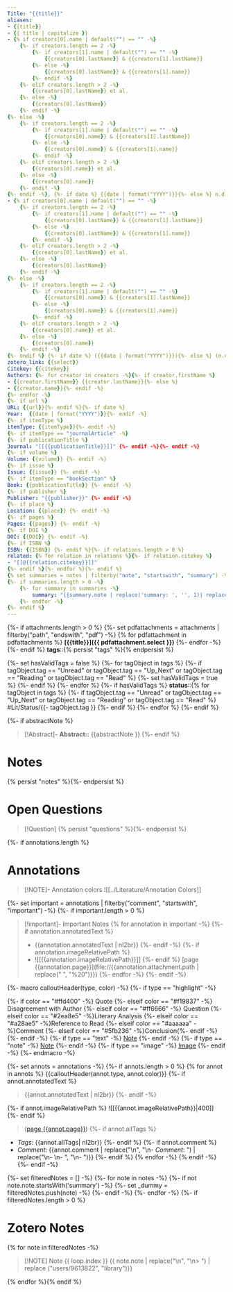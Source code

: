 ```yaml
---
Title: "{{title}}"
aliases: 
- {{title}}
- {{ title | capitalize }}
- {% if creators[0].name | default("") == "" -%}
	{%- if creators.length == 2 -%}	
		{%- if creators[1].name | default("") == "" -%}	
			{{creators[0].lastName}} & {{creators[1].lastName}}
		{%- else -%}
			{{creators[0].lastName}} & {{creators[1].name}}
		{%- endif -%}
	{%- elif creators.length > 2 -%}	
		{{creators[0].lastName}} et al.
	{%- else -%}
		{{creators[0].lastName}}
	{%- endif -%}
{%- else -%}
	{%- if creators.length == 2 -%}
		{%- if creators[1].name | default("") == "" -%}	
			{{creators[0].name}} & {{creators[1].lastName}}
		{%- else -%}
			{{creators[0].name}} & {{creators[1].name}}
		{%- endif -%}
	{%- elif creators.length > 2 -%}
		{{creators[0].name}} et al.
	{%- else -%} 
		{{creators[0].name}}
	{%- endif -%}
{%- endif -%}, {%- if date %} {{date | format("YYYY")}}{%- else %} n.d.{%- endif %}
- {% if creators[0].name | default("") == "" -%}
	{%- if creators.length == 2 -%}	
		{%- if creators[1].name | default("") == "" -%}	
			{{creators[0].lastName}} & {{creators[1].lastName}}
		{%- else -%}
			{{creators[0].lastName}} & {{creators[1].name}}
		{%- endif -%}
	{%- elif creators.length > 2 -%}	
		{{creators[0].lastName}} et al.
	{%- else -%}
		{{creators[0].lastName}}
	{%- endif -%}
{%- else -%}
	{%- if creators.length == 2 -%}
		{%- if creators[1].name | default("") == "" -%}	
			{{creators[0].name}} & {{creators[1].lastName}}
		{%- else -%}
			{{creators[0].name}} & {{creators[1].name}}
		{%- endif -%}
	{%- elif creators.length > 2 -%}
		{{creators[0].name}} et al.
	{%- else -%} 
		{{creators[0].name}}
	{%- endif -%}
{%- endif %} {%- if date %} ({{date | format("YYYY")}}){%- else %} (n.d.){%- endif %}
zotero_link: {{select}}
Citekey: {{citekey}}
Authors: {%- for creator in creators -%}{%- if creator.firstName %}
- {{creator.firstName}} {{creator.lastName}}{%- else %}
- {{creator.name}}{%- endif -%}
{%- endfor -%}
{%- if url %}
URL: {{url}}{%- endif %}{%- if date %}
Year:  {{date | format("YYYY")}}{%- endif -%}
{%- if itemType %}
itemType: {{itemType}}{%- endif -%}    
{%- if itemType == "journalArticle" -%}
{%- if publicationTitle %}
Journal: "[[{{publicationTitle}}]]" {%- endif -%}{%- endif -%}  
{%- if volume %}
Volume: {{volume}} {%- endif -%}    
{%- if issue %}
Issue: {{issue}} {%- endif -%}     
{%- if itemType == "bookSection" %}
Book: {{publicationTitle}} {%- endif -%}    
{%- if publisher %}
Publisher: "{{publisher}}" {%- endif -%}    
{%- if place %}
Location: {{place}} {%- endif -%}     
{%- if pages %} 
Pages: {{pages}} {%- endif -%}    
{%- if DOI %}
DOI: {{DOI}} {%- endif -%}    
{%- if ISBN %}
ISBN: {{ISBN}} {%- endif %}{%- if relations.length > 0 %}
related: {% for relation in relations %}{%- if relation.citekey %}
- "[[@{{relation.citekey}}]]"
{%- endif %}{%- endfor %}{%- endif %}
{% set summaries = notes | filterby("note", "startswith", "summary") -%}
{%- if summaries.length > 0 -%}
	{%- for summary in summaries -%}  
		summary: "{{summary.note | replace('summary: ', '', 1)| replace('\n', '')}}"
	{%- endfor -%}
{%- endif %}
---
```

{%- if attachments.length > 0 %}
{%- set pdfattachments = attachments | filterby("path", "endswith", "pdf") -%}
	{% for pdfattachment in pdfattachments %}
**[{{title}}]({{ pdfattachment.select }})**
	{%- endfor -%}
{%- endif %}
**tags**::{% persist "tags" %}{% endpersist %}

{%- set hasValidTags = false %}
{%- for tagObject in tags %}
  {%- if tagObject.tag == "Unread" or tagObject.tag == "Up_Next" or tagObject.tag == "Reading" or tagObject.tag == "Read" %}
    {%- set hasValidTags = true %}
  {%- endif %}
{%- endfor %}
{%- if hasValidTags %}
**status**::{% for tagObject in tags %}
    {%- if tagObject.tag == "Unread" or tagObject.tag == "Up_Next" or tagObject.tag == "Reading" or tagObject.tag == "Read" %} #Lit/Status/{{- tagObject.tag }}
    {%- endif %}
  {%- endfor %}
{%- endif %}


{%- if abstractNote %}

> [!Abstract]- 
**Abstract::** {{abstractNote  }}
{%- endif %}

# Notes
{% persist "notes" %}{%- endpersist %}

# Open Questions
> [!Question] {% persist "questions" %}{%- endpersist %}
> 

{%- if annotations.length %}

# Annotations
> [!NOTE]- Annotation colors
> ![[../Literature/Annotation Colors]]

{%- set important = annotations | filterby("comment", "startswith", "important") -%}
{%- if important.length > 0 %}

> [!important]- Important Notes
{% for annotation in important -%}
{%- if annotation.annotatedText %}
> - {{annotation.annotatedText | nl2br}}
{%- endif -%}
{%- if annotation.imageRelativePath %}
> - ![[{{annotation.imageRelativePath}}]]
{%- endif %}
> [page {{annotation.page}}](file://{{annotation.attachment.path | replace(" ", "%20")}})
{%- endfor -%}
{%- endif -%}

{%- macro calloutHeader(type, color) -%}
{%- if type == "highlight" -%}

{%- if color == "#ffd400" -%} <span style="border-bottom: 2px solid {{color}};">Quote</span> 
{%- elseif color == "#f19837" -%} <span style="border-bottom: 2px solid {{color}};">Disagreement with Author</span>
{%- elseif color == "#ff6666" -%} <span style="border-bottom: 2px solid {{color}};">Question</span>
{%- elseif color == "#2ea8e5" -%}<span style="border-bottom: 2px solid {{color}};">Literary Analysis</span>
{%- elseif color == "#a28ae5" -%}<span style="border-bottom: 2px solid {{color}};">Reference to Read</span>
{%- elseif color == "#aaaaaa" -%}<span style="border-bottom: 2px solid {{color}};">Comment</span>
{%- elseif color == "#5fb236" -%}<span style="border-bottom: 2px solid {{color}};">Conclusion</span>{%- endif -%}
{%- endif -%}
{%- if type == "text" -%}
<u>Note</u>
{%- endif -%}
{%- if type == "note" -%}
<u>Note</u>
{%- endif -%}
{%- if type == "image" -%}
<u>Image</u>
{%- endif -%}
{%- endmacro -%}

{%- set annots = annotations -%}
{%- if annots.length > 0 %}
{% for annot in annots %}
{{calloutHeader(annot.type, annot.color)}}
{%- if annot.annotatedText %}
> {{annot.annotatedText | nl2br}}
{%- endif -%}

{%- if annot.imageRelativePath %}
![[{{annot.imageRelativePath}}|400]]
{%- endif %}
> ([page {{annot.page}}](zotero://open-pdf/library/items/{{annot.attachment.itemKey}}?page={{annot.pageLabel}}&annotation={{annot.id}}))
{%- if annot.allTags %}
- *Tags*: {{annot.allTags| nl2br}}
{%- endif %}
{%- if annot.comment %}
- *Comment*: {{annot.comment | replace("\n", "\n-  *Comment*: ") | replace("\n-  \n-  ", "\n-  ")}}
{%- endif %}
{% endfor -%}
{% endif -%}
{%- endif -%}

{%- set filteredNotes = [] -%}
{%- for note in notes -%}
    {%- if not note.note.startsWith('summary') -%}
        {%- set _dummy = filteredNotes.push(note) -%}
    {%- endif -%}
{%- endfor -%}
{%- if filteredNotes.length > 0 %}
# Zotero Notes

{% for note in filteredNotes -%}
> [!NOTE] Note {{ loop.index }} 
> {{ note.note | replace("\n", "\n>  ") | replace ("users/9613822", "library")}}

{% endfor %}{% endif %}